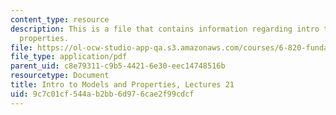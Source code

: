 ```yaml
---
content_type: resource
description: This is a file that contains information regarding intro to models and
  properties.
file: https://ol-ocw-studio-app-qa.s3.amazonaws.com/courses/6-820-fundamentals-of-program-analysis-fall-2015/9c7c01cf544ab2bb6d976cae2f99cdcf_MIT6_820F15_L21.pdf
file_type: application/pdf
parent_uid: c8e79311-c9b5-4421-6e30-eec14748516b
resourcetype: Document
title: Intro to Models and Properties, Lectures 21
uid: 9c7c01cf-544a-b2bb-6d97-6cae2f99cdcf
---
```

